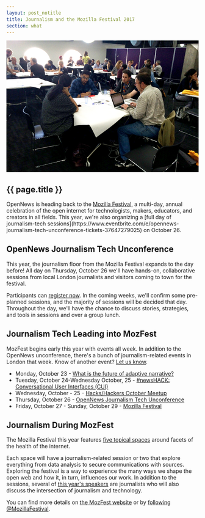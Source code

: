 ```yaml
---
layout: post_notitle
title: Journalism and the Mozilla Festival 2017
section: what
---
```

<img src="/media/img/mozfest2015_01.jpg" class="topline">

<h2>{{ page.title }}</h2>
<p class="bodybig"> OpenNews is heading back to the <a href="https://mozillafestival.org/">Mozilla Festival</a>, a multi-day, annual celebration of the open internet for technologists, makers, educators, and creators in all fields. This year, we're also organizing a [full day of journalism-tech sessions](https://www.eventbrite.com/e/opennews-journalism-tech-unconference-tickets-37647279025) on October 26.

## OpenNews Journalism Tech Unconference
This year, the journalism floor from the Mozilla Festival expands to the day before! All day on Thursday, October 26 we'll have hands-on, collaborative sessions from local London journalists and visitors coming to town for the festival.

Participants can [register now](https://www.eventbrite.com/e/opennews-journalism-tech-unconference-tickets-37647279025). In the coming weeks, we'll confirm some pre-planned sessions, and the majority of sessions will be decided that day. Throughout the day, we'll have the chance to discuss stories, strategies, and tools in sessions and over a group lunch.

## Journalism Tech Leading into MozFest
MozFest begins early this year with events all week. In addition to the OpenNews unconference, there's a bunch of journalism-related events in London that week. Know of another event? [Let us know](mailto:erika@opennews.org).

* Monday, October 23 - [What is the future of adaptive narrative?](https://www.eventbrite.co.uk/e/what-is-the-future-of-adaptive-narratives-tickets-36828270348)
* Tuesday, October 24-Wednesday October, 25 - [#newsHACK: Conversational User Interfaces (CUI)](https://www.eventbrite.co.uk/e/newshack-conversational-user-interfaces-cui-tickets-37237834365)
* Wednesday, October - 25 - [Hacks/Hackers October Meetup](https://www.meetup.com/HacksHackersLondon/events/236898054/)
* Thursday, October 26 - [OpenNews Journalism Tech Unconference](https://www.eventbrite.com/e/opennews-journalism-tech-unconference-tickets-37647279025)
* Friday, October 27 - Sunday, October 29 - [Mozilla Festival](https://mozillafestival.org/)

## Journalism During MozFest
The Mozilla Festival this year features [five topical spaces](https://mozillafestival.org/spaces) around facets of the health of the internet. 

Each space will have a journalism-related session or two that explore everything from data analysis to secure communications with sources. Exploring the festival is a way to experience the many ways we shape the open web and how it, in turn, influences our work. In addition to the sessions, several of [this year's speakers](https://mozillafestival.org/speakers) are journalists who will also discuss the intersection of journalism and technology.

You can find more details on [the MozFest website](https://mozillafestival.org) or by [following @MozillaFestival](https://twitter.com/mozillafestival).
